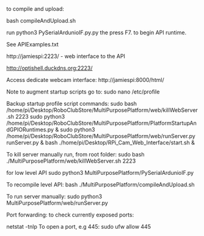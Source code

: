 to compile and upload:


bash compileAndUpload.sh

run python3 PySerialArdunioIF.py.py the press F7. to begin API runtime.

See APIExamples.txt  

http://jamiespi:2223/ - web interface to the API

http://optishell.duckdns.org:2223/

Access dedicate webcam interface:
http://jamiespi:8000/html/


Note to augment startup scripts go to:
sudo nano /etc/profile


Backup startup profile script commands:
sudo bash    /home/pi/Desktop/RoboClubStore/MultiPurposePlatform/web/killWebServer.sh 2223
sudo python3 /home/pi/Desktop/RoboClubStore/MultiPurposePlatform/PlatformStartupAndGPIORuntimes.py &
sudo python3 /home/pi/Desktop/RoboClubStore/MultiPurposePlatform/web/runServer.py runServer.py &
bash ./home/pi/Desktop/RPi_Cam_Web_Interface/start.sh &


To kill server manually run, from root folder:
sudo bash ./MultiPurposePlatform/web/killWebServer.sh 2223

for low level API
sudo python3 MultiPurposePlatform/PySerialArdunioIF.py


To recompile level API:
bash ./MultiPurposePlatform/compileAndUpload.sh

To run server manually:
sudo python3 MultiPurposePlatform/web/runServer.py




Port forwarding:
to check currently exposed ports:

netstat -tnlp
To open a port, e.g 445: sudo ufw allow 445